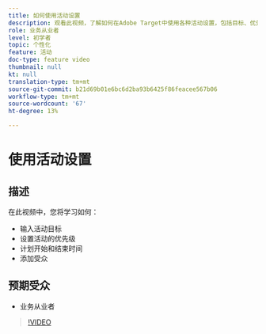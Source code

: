 ```yaml
---
title: 如何使用活动设置
description: 观看此视频，了解如何在Adobe Target中使用各种活动设置，包括目标、优先级、开始和结束时间以及受众。
role: 业务从业者
level: 初学者
topic: 个性化
feature: 活动
doc-type: feature video
thumbnail: null
kt: null
translation-type: tm+mt
source-git-commit: b21d69b01e6bc6d2ba93b6425f86feacee567b06
workflow-type: tm+mt
source-wordcount: '67'
ht-degree: 13%

---
```



# 使用活动设置

## 描述

在此视频中，您将学习如何：

* 输入活动目标
* 设置活动的优先级
* 计划开始和结束时间
* 添加受众

## 预期受众

* 业务从业者

>[!VIDEO](https://video.tv.adobe.com/v/17381/?quality=12)
